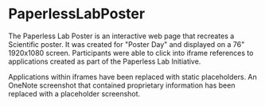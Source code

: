 # PaperlessLabPoster

The Paperless Lab Poster is an interactive web page that recreates a Scientific poster. It was created for "Poster Day" and displayed on a 76" 1920x1080 screen. Participants were able to click into iframe references to applications created as part of the Paperless Lab Initiative.

Applications within iframes have been replaced with static placeholders. An OneNote screenshot that contained proprietary information has been replaced with a placeholder screenshot.  